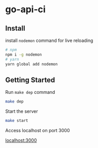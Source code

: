 # go-api-ci

## Install

install `nodemon` command for live reloading

```sh
# npm
npm i -g nodemon
# yarn
yarn global add nodemon
```

## Getting Started

 Run `make dep` command

```sh
make dep
```

Start the server

```sh
make start
```

Access localhost on port 3000

<localhost:3000>
